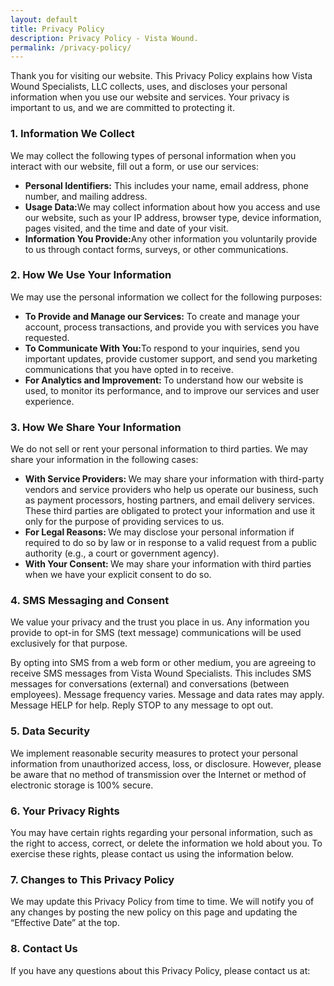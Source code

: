 ```yaml
---
layout: default
title: Privacy Policy
description: Privacy Policy - Vista Wound.
permalink: /privacy-policy/
---
```


<section class="policy-area">
        <div class="container">
            <div class="mb-4">
                <p>Thank you for visiting our website. This Privacy Policy explains how Vista Wound Specialists, LLC collects, uses, and discloses your personal information when you use our website and services. Your privacy is important to us, and we are committed to protecting it.</p>
            </div>
            <div class="mb-4">
                <h3 class="mb-2">1. Information We Collect</h3>
                <p>We may collect the following types of personal information when you interact with our website, fill out a form, or use our services:</p>
                <ul class="ml-5 mt-4 policy-list">
                    <li><i class="far fa-check"></i><b>Personal Identifiers:</b> This includes your name, email address, phone number, and mailing address.</li>
                    <li><i class="far fa-check"></i><b>Usage Data:</b>We may collect information about how you access and use our website, such as your IP address, browser type, device information, pages visited, and the time and date of your visit.</li>
                    <li><i class="far fa-check"></i><b>Information You Provide:</b>Any other information you voluntarily provide to us through contact forms, surveys, or other communications.</li>
                </ul>
            </div>
            <div class="mb-4">
                <h3 class="mb-2">2. How We Use Your Information</h3>
                <p>We may use the personal information we collect for the following purposes:</p>
                <ul class="ml-5 mt-4 policy-list">
                    <li><i class="far fa-check"></i><b>To Provide and Manage our Services:</b> To create and manage your account, process transactions, and provide you with services you have requested.</li>
                    <li><i class="far fa-check"></i><b>To Communicate With You:</b>To respond to your inquiries, send you important updates, provide customer support, and send you marketing communications that you have opted in to receive.</li>
                    <li><i class="far fa-check"></i><b>For Analytics and Improvement: </b>To understand how our website is used, to monitor its performance, and to improve our services and user experience.</li>
                </ul>
            </div>
            <div class="mb-4">
                <h3 class="mb-2">3. How We Share Your Information</h3>
                <p>We do not sell or rent your personal information to third parties. We may share your information in the following cases:</p>
                <ul class="ml-5 mt-4 policy-list">
                    <li><i class="far fa-check"></i><b>With Service Providers: </b>We may share your information with third-party vendors and service providers who help us operate our business, such as payment processors, hosting partners, and email delivery services. These third parties are obligated to protect your information and use it only for the purpose of providing services to us.</li>
                    <li><i class="far fa-check"></i><b>For Legal Reasons: </b>We may disclose your personal information if required to do so by law or in response to a valid request from a public authority (e.g., a court or government agency).</li>
                    <li><i class="far fa-check"></i><b>With Your Consent: </b>We may share your information with third parties when we have your explicit consent to do so.</li>
                </ul>
            </div>
            <div class="mb-4">
                <h3 class="mb-2">4. SMS Messaging and Consent </h3>
                <p>We value your privacy and the trust you place in us. Any information you provide to opt-in for SMS (text message) communications will be used exclusively for that purpose.</p>
                <p>By opting into SMS from a web form or other medium, you are agreeing to receive SMS messages from Vista Wound Specialists. This includes SMS messages for conversations (external) and conversations (between employees). Message frequency varies. Message and data rates may apply. Message HELP for help. Reply STOP to any message to opt out.</p>
            </div>
            <div class="mb-4">
                <h3 class="mb-2">5. Data Security </h3>
                <p>We implement reasonable security measures to protect your personal information from unauthorized access, loss, or disclosure. However, please be aware that no method of transmission over the Internet or method of electronic storage is 100% secure.</p>
            </div>
            <div class="mb-4">
                <h3 class="mb-2">6. Your Privacy Rights </h3>
                <p>You may have certain rights regarding your personal information, such as the right to access, correct, or delete the information we hold about you. To exercise these rights, please contact us using the information below.</p>
            </div>
            <div class="mb-4">
                <h3 class="mb-2">7. Changes to This Privacy Policy </h3>
                <p>We may update this Privacy Policy from time to time. We will notify you of any changes by posting the new policy on this page and updating the “Effective Date” at the top.</p>
            </div>
            <div class="mb-4">
                <h3 class="mb-2">8. Contact Us </h3>
                <p>If you have any questions about this Privacy Policy, please contact us at: </p>
            </div>
            <!-- <div class="mb-4">
                <p>
                    <label>
                    <input type="checkbox" name="sms_consent" id="sms_consent" required>
                    By checking this box, I agree to the <a href="{{'/' | relative_url}}privacy-policy" target="_blank">Privacy Policy</a> 
                    and consent to receive text messages at the number provided. 
                    Message and data rates may apply.
                    </label>
                </p>
            </div> -->
        </div>
    </section>
